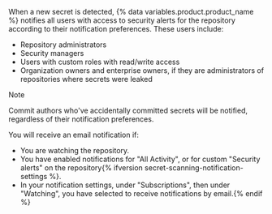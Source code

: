 When a new secret is detected, {% data variables.product.product_name %} notifies all users with access to security alerts for the repository according to their notification preferences. These users include:
* Repository administrators
* Security managers
* Users with custom roles with read/write access
* Organization owners and enterprise owners, if they are administrators of repositories where secrets were leaked

> [!NOTE]
> Commit authors who've accidentally committed secrets will be notified, regardless of their notification preferences.

You will receive an email notification if:
* You are watching the repository.
* You have enabled notifications for "All Activity", or for custom "Security alerts" on the repository{% ifversion secret-scanning-notification-settings %}.
* In your notification settings, under "Subscriptions", then under "Watching", you have selected to receive notifications by email.{% endif %}
